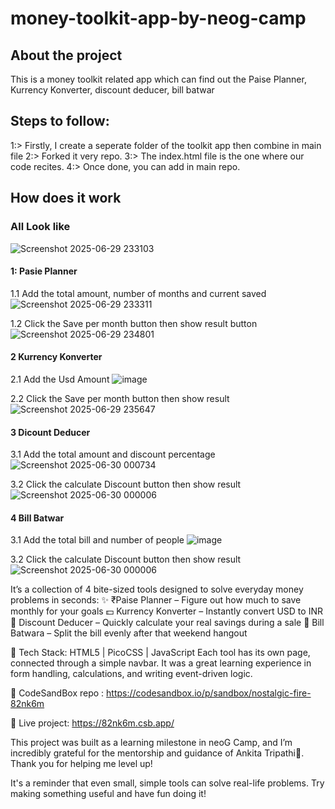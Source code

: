 # money-toolkit-app-by-neog-camp
## About the project
This is a money toolkit related app which can find out the Paise Planner, Kurrency Konverter, discount deducer, bill batwar


## Steps to follow:
1:> Firstly, I create a seperate folder of the toolkit app then combine in main file
2:> Forked it very repo.
3:> The index.html file is the one where our code recites.
4:> Once done, you can add in main repo.


## How does it work

### All Look like
 ![Screenshot 2025-06-29 233103](https://github.com/user-attachments/assets/7cedb1c7-b72d-4daf-a23c-197d305e6f48)

#### 1: Pasie Planner
 1.1 Add the total amount, number of months and current saved
 ![Screenshot 2025-06-29 233311](https://github.com/user-attachments/assets/155b62f3-84d2-493b-8f7b-1f5ff84361c8)

 1.2 Click the Save per month button then show result button
![Screenshot 2025-06-29 234801](https://github.com/user-attachments/assets/a8f85bea-f0e5-4a1c-afc1-b90fcba49ac3)

#### 2 Kurrency Konverter

 2.1 Add the Usd Amount
![image](https://github.com/user-attachments/assets/78ea308d-b62c-47e7-ad43-a0b4bdfed010)


 
 2.2 Click the Save per month button then show result
 ![Screenshot 2025-06-29 235647](https://github.com/user-attachments/assets/a69baca7-7c09-4a7d-a220-0d51ae072434)

#### 3 Dicount Deducer

3.1 Add the total amount and discount percentage
![Screenshot 2025-06-30 000734](https://github.com/user-attachments/assets/3c01d68a-906e-4b79-b477-a801ca063549)

3.2 Click the calculate Discount button then show result
![Screenshot 2025-06-30 000006](https://github.com/user-attachments/assets/9477f50e-aafb-4498-971f-f9ff06096279)


#### 4 Bill Batwar

3.1 Add the total bill and number of people
![image](https://github.com/user-attachments/assets/07c032c7-1151-460c-811e-bd5664cf0db4)

3.2 Click the calculate Discount button then show result
![Screenshot 2025-06-30 000006](https://github.com/user-attachments/assets/9477f50e-aafb-4498-971f-f9ff06096279)








It’s a collection of 4 bite-sized tools designed to solve everyday money problems in seconds:
✨ ₹Paise Planner – Figure out how much to save monthly for your goals
 💵 Kurrency Konverter – Instantly convert USD to INR
 🤑 Discount Deducer – Quickly calculate your real savings during a sale
 👥 Bill Batwara – Split the bill evenly after that weekend hangout

🧰 Tech Stack:
 HTML5 | PicoCSS | JavaScript
Each tool has its own page, connected through a simple navbar. It was a great learning experience in form handling, calculations, and writing event-driven logic.

 📁 CodeSandBox repo : https://codesandbox.io/p/sandbox/nostalgic-fire-82nk6m 
 
🔗 Live project: https://82nk6m.csb.app/

This project was built as a learning milestone in neoG Camp, and I’m incredibly grateful for the mentorship and guidance of Ankita Tripathi🙌. Thank you for helping me level up!

It's a reminder that even small, simple tools can solve real-life problems. Try making something useful and have fun doing it! 
